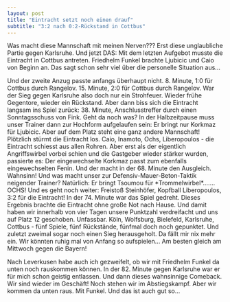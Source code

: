 ```yaml
---
layout: post
title: "Eintracht setzt noch einen drauf"
subtitle: "3:2 nach 0:2-Rückstand in Cottbus"
---
```


Was macht diese Mannschaft mit meinen Nerven??? Erst diese unglaubliche Partie gegen Karlsruhe. Und jetzt DAS: Mit dem letzten Aufgebot musste die Eintracht in Cottbus antreten. Friedhelm Funkel brachte Ljubicic und Caio von Beginn an. Das sagt schon sehr viel über die personelle Situation aus...

Und der zweite Anzug passte anfangs überhaupt nicht. 8. Minute, 1:0 für Cottbus durch Rangelov. 15. Minute, 2:0 für Cottbus durch Rangelov. War der Sieg gegen Karlsruhe also doch nur ein Strohfeuer. Wieder frühe Gegentore, wieder ein Rückstand. Aber dann biss sich die Eintracht langsam ins Spiel zurück: 38. Minute, Anschlusstreffer durch einen Sonntagsschuss von Fink. Geht da noch was? In der Halbzeitpause muss unser Trainer dann zur Hochform aufgelaufen sein: Er bringt nur Korkmaz für Ljubicic. Aber auf dem Platz steht eine ganz andere Mannschaft! Plötzlich stürmt die Eintracht los. Caio, Inamoto, Ochs, Liberopoulos - die Eintracht schiesst aus allen Rohren. Aber erst als der eigentlich Angriffswirbel vorbei schien und die Gastgeber wieder stärker wurden, passierte es: Der eingewechselte Korkmaz passt zum ebenfalls eingewechselten Fenin. Und der macht in der 68. Minute den Ausgleich. Wahnsinn! Und was macht unser zur Defensiv-Mauer-Beton-Taktik neigender Trainer? Natürlich: Er bringt Tsoumou für \*Trommelwirbel\*....... OCHS! Und es geht noch weiter: Freistoß Steinhöfer, Kopfball Liberopoulos, 3:2 für die Eintracht! In der 74. Minute war das Spiel gedreht. Dieses Ergebnis brachte die Eintracht ohne große Not nach Hause. Und damit haben wir innerhalb von vier Tagen unsere Punktzahl verdreifacht und uns auf Platz 12 geschoben. Unfassbar. Köln, Wolfsburg, Bielefeld, Karlsruhe, Cottbus - fünf Spiele, fünf Rückstände, fünfmal doch noch gepunktet. Und zuletzt zweimal sogar noch einen Sieg herausgeholt. Da fällt mir nix mehr ein. Wir könnten ruhig mal von Anfang so aufspielen... Am besten gleich am Mittwoch gegen die Bayern!

Nach Leverkusen habe auch ich gezweifelt, ob wir mit Friedhelm Funkel da unten noch rauskommen können. In der 82. Minute gegen Karlsruhe war er für mich schon geistig entlassen. Und dann dieses wahnsinnige Comeback. Wir sind wieder im Geschäft! Noch stehen wir im Abstiegskampf. Aber wir kommen da unten raus. Mit Funkel. Und das ist auch gut so...
